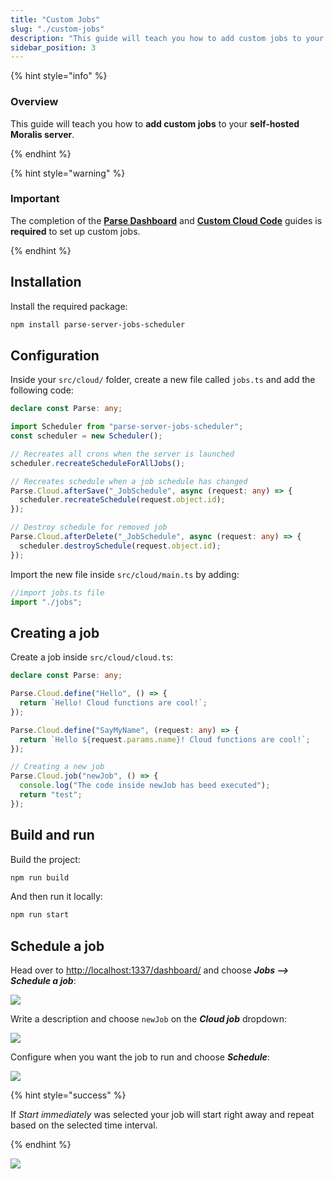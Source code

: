 ```yaml
---
title: "Custom Jobs"
slug: "./custom-jobs"
description: "This guide will teach you how to add custom jobs to your self-hosted Moralis Server"
sidebar_position: 3
---
```


{% hint style="info" %}

### Overview

This guide will teach you how to **add custom jobs** to your **self-hosted Moralis server**.

{% endhint %}

{% hint style="warning" %}

### Important

The completion of the [**Parse Dashboard**](/web3-data-api/self-hosting-moralis-server/optional-features/parse-dashboard) and [**Custom Cloud Code**](/web3-data-api/self-hosting-moralis-server/optional-features/custom-cloud-code) guides is **required** to set up custom jobs.

{% endhint %}

## Installation

Install the required package:

```bash npm2yarn
npm install parse-server-jobs-scheduler
```

## Configuration

Inside your `src/cloud/` folder, create a new file called `jobs.ts` and add the following code:

```typescript jobs.ts
declare const Parse: any;

import Scheduler from "parse-server-jobs-scheduler";
const scheduler = new Scheduler();

// Recreates all crons when the server is launched
scheduler.recreateScheduleForAllJobs();

// Recreates schedule when a job schedule has changed
Parse.Cloud.afterSave("_JobSchedule", async (request: any) => {
  scheduler.recreateSchedule(request.object.id);
});

// Destroy schedule for removed job
Parse.Cloud.afterDelete("_JobSchedule", async (request: any) => {
  scheduler.destroySchedule(request.object.id);
});
```

Import the new file inside `src/cloud/main.ts` by adding:

```typescript main.ts
//import jobs.ts file
import "./jobs";
```

## Creating a job

Create a job inside `src/cloud/cloud.ts`:

```typescript cloud.ts
declare const Parse: any;

Parse.Cloud.define("Hello", () => {
  return `Hello! Cloud functions are cool!`;
});

Parse.Cloud.define("SayMyName", (request: any) => {
  return `Hello ${request.params.name}! Cloud functions are cool!`;
});

// Creating a new job
Parse.Cloud.job("newJob", () => {
  console.log("The code inside newJob has beed executed");
  return "test";
});
```

## Build and run

Build the project:

```bash npm2yarn
npm run build
```

And then run it locally:

```bash npm2yarn
npm run start
```

## Schedule a job

Head over to <http://localhost:1337/dashboard/> and choose **_Jobs --> Schedule a job_**:

![](/img/content/jobs-1.webp)

Write a description and choose `newJob` on the **_Cloud job_** dropdown:

![](/img/content/jobs-2.webp)

Configure when you want the job to run and choose **_Schedule_**:

![](/img/content/jobs-3.webp)

{% hint style="success" %}

If _Start immediately_ was selected your job will start right away and repeat based on the selected time interval.

{% endhint %}

![](/img/content/jobs-4.webp)
